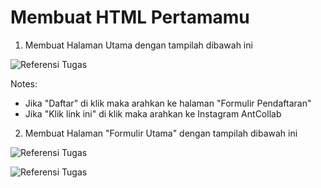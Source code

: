# Membuat HTML Pertamamu

1. Membuat Halaman Utama dengan tampilah dibawah ini

![Referensi Tugas](https://irmastore.sgp1.digitaloceanspaces.com/1689517251142_png)

Notes: 

* Jika "Daftar" di klik maka arahkan ke halaman "Formulir Pendaftaran"
* Jika "Klik link ini" di klik maka arahkan ke Instagram AntCollab

2. Membuat Halaman "Formulir Utama" dengan tampilah dibawah ini

![Referensi Tugas](https://irmastore.sgp1.digitaloceanspaces.com/1689517392473_png)

![Referensi Tugas](https://irmastore.sgp1.digitaloceanspaces.com/1689517416487_png)
